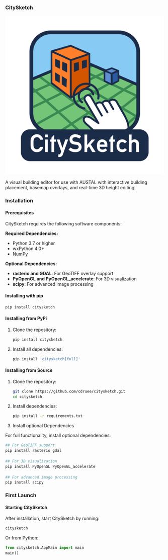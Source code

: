 ### CitySketch

![CitySketch logo](https://github.com/cdruee/citysketch/blob/main/logo/citysketch_logo.png)

A visual building editor for use with AUSTAL
with interactive building placement, 
basemap overlays, and real-time 3D height editing.


### Installation

#### Prerequisites

CitySketch requires the following software components:

**Required Dependencies:**

* Python 3.7 or higher
* wxPython 4.0+
* NumPy

**Optional Dependencies:**

* **rasterio and GDAL**: For GeoTIFF overlay support
* **PyOpenGL and PyOpenGL_accelerate**: For 3D visualization
* **scipy**: For advanced image processing

#### Installing with pip

```bash
pip install citysketch
```

#### Installing from PyPi

1. Clone the repository:

   ```bash
   pip install citysketch
   ```

2. Install all dependencies:

   ```bash
   pip install 'citysketch[full]'
   ```

#### Installing from Source

1. Clone the repository:

   ```bash
   git clone https://github.com/cdruee/citysketch.git
   cd citysketch
   ```

2. Install dependencies:

   ```bash
   pip install -r requirements.txt
   ```

3. Install optional Dependencies

For full functionality, install optional dependencies:

```bash
## For GeoTIFF support
pip install rasterio gdal

## For 3D visualization
pip install PyOpenGL PyOpenGL_accelerate

## For advanced image processing
pip install scipy
```

### First Launch

#### Starting CitySketch

After installation, start CitySketch by running:

```bash
citysketch
```

Or from Python:

```python
from citysketch.AppMain import main
main()
```
